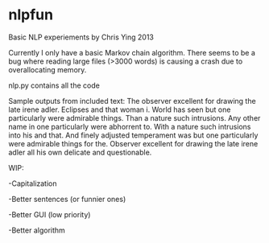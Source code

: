 nlpfun
======

Basic NLP experiements
by Chris Ying 2013

Currently I only have a basic Markov chain algorithm. There seems to be a bug where reading large files (>3000 words) is causing a crash due to overallocating memory.

nlp.py contains all the code

Sample outputs from included text:
The observer excellent for drawing the late irene adler.
Eclipses and that woman i.
World has seen but one particularly were admirable things.
Than a nature such intrusions.
Any other name in one particularly were abhorrent to.
With a nature such intrusions into his and that.
And finely adjusted temperament was but one particularly were admirable things for the.
Observer excellent for drawing the late irene adler all his own delicate and questionable.

WIP:

-Capitalization

-Better sentences (or funnier ones)

-Better GUI (low priority)

-Better algorithm
